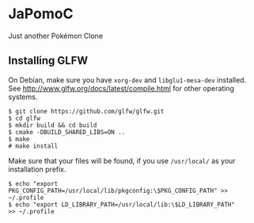 # JaPomoC
Just another Pokémon Clone

## Installing GLFW
On Debian, make sure you have `xorg-dev` and `libglu1-mesa-dev` installed. See http://www.glfw.org/docs/latest/compile.html for other operating systems.
```
$ git clone https://github.com/glfw/glfw.git
$ cd glfw
$ mkdir build && cd build
$ cmake -DBUILD_SHARED_LIBS=ON ..
$ make
# make install
```
Make sure that your files will be found, if you use `/usr/local/` as your installation prefix.
```
$ echo "export PKG_CONFIG_PATH=/usr/local/lib/pkgconfig:\$PKG_CONFIG_PATH" >> ~/.profile
$ echo "export LD_LIBRARY_PATH=/usr/local/lib:\$LD_LIBRARY_PATH"           >> ~/.profile
```

